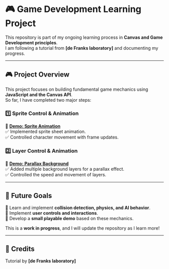 # 🎮 Game Development Learning Project  

This repository is part of my ongoing learning process in **Canvas and Game Development principles**.  
I am following a tutorial from **[de Franks laboratory]** and documenting my progress.  

---

## 🎮 Project Overview  

This project focuses on building fundamental game mechanics using **JavaScript and the Canvas API**.  
So far, I have completed two major steps:  

### **1️⃣ Sprite Control & Animation**  
🔹 **[Demo: Sprite Animation](https://himihiba.github.io/game/spriteAnimation.html)**  
✅ Implemented sprite sheet animation.  
✅ Controlled character movement with frame updates.  

### **2️⃣ Layer Control & Animation**  
🔹 **[Demo: Parallax Background](https://himihiba.github.io/game/parallaxBackground.html)**  
✅ Added multiple background layers for a parallax effect.  
✅ Controlled the speed and movement of layers.  

---

## 🚀 Future Goals  

🔹 Learn and implement **collision detection, physics, and AI behavior**.  
🔹 Implement **user controls and interactions**.  
🔹 Develop a **small playable demo** based on these mechanics.  

This is a **work in progress**, and I will update the repository as I learn more!  

---

## 🎥 Credits  
Tutorial by **[de Franks laboratory]**  

